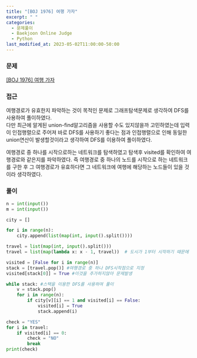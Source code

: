 ```yaml
---
title: "[BOJ 1976] 여행 가자"
excerpt: " "
categories:
  - 문제풀이
  - Baekjoon Online Judge
  - Python
last_modified_at: 2023-05-02T11:00:00-50:00
---
```


### 문제

[[BOJ 1976] 여행 가자](https://www.acmicpc.net/problem/1976)

### 접근

여행경로가 유효한지 파악하는 것이 목적인 문제로 그래프탐색문제로 생각하여 DFS를 사용하여 풀이하였다.  
다만 최근에 알게된 union-find알고리즘을 사용할 수도 있지않을까 고민하였는데 입력이 인접행렬으로 주어져 바로 DFS를 사용하기 좋다는 점과 인접행렬으로 인해 동일한 union연산이 발생할것이라고 생각하여 DFS를 이용하여 풀이하였다.

여행경로 중 하나를 시작으로하는 네트워크를 탐색하였고 탐색후 visited를 확인하여 여행경로와 같은지를 파악하였다.
즉 여행경로 중 하나의 노드를 시작으로 하는 네트워크를 구한 후 그 여행경로가 유효하다면 그 네트워크에 여행에 해당하는 노드들이 있을 것이라 생각하였다.

### 풀이

```python
n = int(input())
m = int(input())

city = []

for i in range(n):
    city.append(list(map(int, input().split())))

travel = list(map(int, input().split()))
travel = list(map(lambda x: x - 1, travel))  # 도시가 1부터 시작하기 때문에 전체를 -1

visited = [False for i in range(n)]
stack = [travel.pop()] #여행경로 중 하나 DFS시작점으로 지정
visited[stack[0]] = True #이것을 추가하지않아 문제발생

while stack: #스택을 이용한 DFS를 사용하여 풀이
    v = stack.pop()
    for i in range(n):
        if city[v][i] == 1 and visited[i] == False:
            visited[i] = True
            stack.append(i)

check = "YES"
for i in travel:
    if visited[i] == 0:
        check = "NO"
        break
print(check)
```
